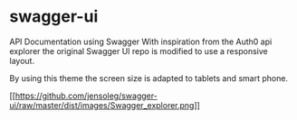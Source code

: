 
# swagger-ui
API Documentation using Swagger 
With inspiration from the Auth0 api explorer the original Swagger UI repo is modified to use a responsive layout.

By using this theme the screen size is adapted to tablets and smart phone.



[[https://github.com/jensoleg/swagger-ui/raw/master/dist/images/Swagger_explorer.png]]
